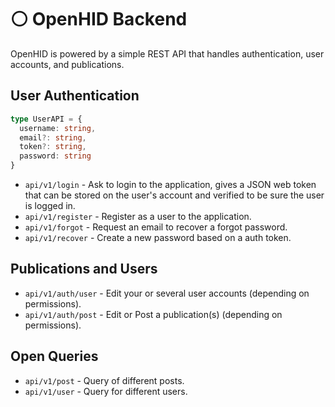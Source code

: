 # ⚪ OpenHID Backend

OpenHID is powered by a simple REST API that handles authentication, user accounts, and publications.

## User Authentication

```ts
type UserAPI = {
  username: string,
  email?: string,
  token?: string,
  password: string
}
```

- `api/v1/login` - Ask to login to the application, gives a JSON web token that can be stored on the user's account and verified to be sure the user is logged in.
- `api/v1/register` - Register as a user to the application.
- `api/v1/forgot` - Request an email to recover a forgot password.
- `api/v1/recover` - Create a new password based on a auth token.

## Publications and Users

- `api/v1/auth/user` - Edit your or several user accounts (depending on permissions).
- `api/v1/auth/post` - Edit or Post a publication(s) (depending on permissions).

## Open Queries

- `api/v1/post` - Query of different posts.
- `api/v1/user` - Query for different users.